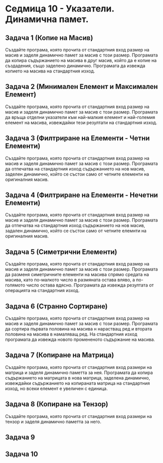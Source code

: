 # Седмица 10 - Указатели. Динамична памет.


## Задача 1 (Копие на Масив)

Създайте програма, която прочита от стандартния вход размер на масив и заделя динамично памет за масив с този размер. Програмата да копира съдържанието на масива в друг масив, който да е копие на създадения, също заделено динамично. Програмата да извежда копието на масива на стандартния изход.


## Задача 2 (Минимален Елемент и Максимален Елемент)

Създайте програма, която прочита от стандартния вход размер на масив и заделя динамично памет за масив с този размер. Програмата да връща отделни указатели към най-малкия елемент и най-големия елемент на масива, извеждайки тези резултати на стандартния изход.


## Задача 3 (Филтриране на Елементи - Четни Елементи)

Създайте програма, която прочита от стандартния вход размер на масив и заделя динамично памет за масив с този размер. Програмата да отпечатва на стандартния изход съдържанието на нов масив, заделен динамично, който се състои само от четните елементи на оригиналния масив.


## Задача 4 (Филтриране на Елементи - Нечетни Елементи)

Създайте програма, която прочита от стандартния вход размер на масив и заделя динамично памет за масив с този размер. Програмата да отпечатва на стандартния изход съдържанието на нов масив, задален динамично, който се състои само от четните елемнти на оригиналния масив.


## Задача 5 (Симетрични Елементи)

Създайте програма, която прочита от стандартния вход размер на масив и заделя динамично памет за масив с този размер. Програмата да разменя симетричните елементи на масива спрямо средата на масива, като по-малкото число в размяната остава вляво, а по-голямото число остава вдясно. Програмата да извежда резултата от операцията на стандартния изход.


## Задача 6 (Странно Сортиране)

Създайте програма, която прочита от стандартния вход размер на масив и заделя динамично памет за масив с този размер. Програмата да сортира първата половина на масива н нарастващ ред и втората половина на масива в намаляващ ред. На стандартния изход програмата да извежда новото промененото съдържание на масива.


## Задача 7 (Копиране на Матрица)

Създайте програма, която прочита от стандартния вход размери на матрица и заделя динамично паметта за нея. Програмата да копира съдържанието на матрицата в нова матрица, заделена динамично, извеждайки съдържанието на копираната матрица на стандартния изход, но всеки елемент е увеличен с единица.


## Задача 8 (Копиране на Тензор)

Създайте програма, която прочита от стандартния вход размери на тензор и заделя динамично паметта за него. 

## Задача 9

## Задача 10
